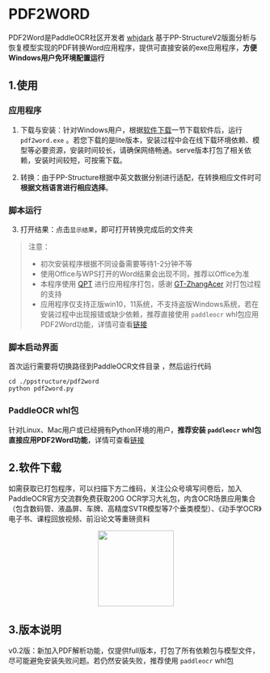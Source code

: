 # PDF2WORD

PDF2Word是PaddleOCR社区开发者 [whjdark](https://github.com/whjdark) 基于PP-StructureV2版面分析与恢复模型实现的PDF转换Word应用程序，提供可直接安装的exe应用程序，**方便Windows用户免环境配置运行**

## 1.使用

### 应用程序

1. 下载与安装：针对Windows用户，根据[软件下载]()一节下载软件后，运行 `pdf2word.exe` 。若您下载的是lite版本，安装过程中会在线下载环境依赖、模型等必要资源，安装时间较长，请确保网络畅通。serve版本打包了相关依赖，安装时间较短，可按需下载。

2. 转换：由于PP-Structure根据中英文数据分别进行适配，在转换相应文件时可**根据文档语言进行相应选择**。

### 脚本运行

3. 打开结果：点击`显示结果`，即可打开转换完成后的文件夹

> 注意：
>
> - 初次安装程序根据不同设备需要等待1-2分钟不等
> - 使用Office与WPS打开的Word结果会出现不同，推荐以Office为准
> - 本程序使用 [QPT](https://github.com/QPT-Family/QPT) 进行应用程序打包，感谢 [GT-ZhangAcer](https://github.com/GT-ZhangAcer) 对打包过程的支持
> - 应用程序仅支持正版win10，11系统，不支持盗版Windows系统，若在安装过程中出现报错或缺少依赖，推荐直接使用 `paddleocr` whl包应用PDF2Word功能，详情可查看[链接](https://github.com/PaddlePaddle/PaddleOCR/blob/release/2.6/ppstructure/docs/quickstart.md)

### 脚本启动界面

首次运行需要将切换路径到PaddleOCR文件目录 ，然后运行代码

```
cd ./ppstructure/pdf2word
python pdf2word.py
```

### PaddleOCR whl包

针对Linux、Mac用户或已经拥有Python环境的用户，**推荐安装 `paddleocr` whl包直接应用PDF2Word功能**，详情可查看[链接](https://github.com/PaddlePaddle/PaddleOCR/blob/release/2.6/ppstructure/docs/quickstart.md)

<a name="download"></a>

## 2.软件下载

如需获取已打包程序，可以扫描下方二维码，关注公众号填写问卷后，加入PaddleOCR官方交流群免费获取20G OCR学习大礼包，内含OCR场景应用集合（包含数码管、液晶屏、车牌、高精度SVTR模型等7个垂类模型）、《动手学OCR》电子书、课程回放视频、前沿论文等重磅资料

<div align="center">
<img src="https://user-images.githubusercontent.com/50011306/186369636-35f2008b-df5a-4784-b1f5-cebebcb2b7a5.jpg"  width = "150" height = "150" />
</div>

## 3.版本说明

v0.2版：新加入PDF解析功能，仅提供full版本，打包了所有依赖包与模型文件，尽可能避免安装失败问题。若仍然安装失败，推荐使用 `paddleocr` whl包
